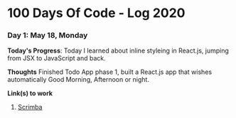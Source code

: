 # 100 Days Of Code - Log 2020

### Day 1: May 18, Monday

**Today's Progress**: Today I learned about inline styleing in React.js, jumping from JSX to JavaScript and back.

**Thoughts** Finished Todo App phase 1, built a React.js app that wishes automatically Good Morning, Afternoon or night.

**Link(s) to work**
1. [Scrimba](https://scrimba.com/)
